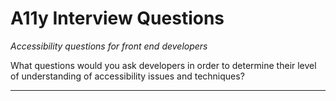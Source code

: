 # A11y Interview Questions

*Accessibility questions for front end developers*

What questions would you ask developers in order to determine their level of understanding of accessibility issues and techniques?

---
